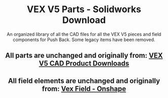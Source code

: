 <h1 align="center">VEX V5 Parts - Solidworks Download</h1>
<p align="center">An organized library of all the CAD files for all the VEX V5 pieces and field components for Push Back. Some legacy items have been removed.</p><hl></hl>

<h2 align="center">All parts are unchanged and originally from: <a href="https://www.vexrobotics.com/catalogsearch/result/?q=__empty__&vex_site=cads&vex_m2_vexrobotics_cads%5BrefinementList%5D%5Bproduct_lines%5D%5B0%5D=VEX%20V5">VEX V5 CAD Product Downloads</p></a></h2>
<h2 align="center">All field elements are unchanged and originally from: <a href="https://cad.onshape.com/documents/e1a42bc12ad22051687ec934/w/9ecaa3111943d8284467ab1e/e/6a7dd26d7346a51fd2e466a0">Vex Field - Onshape</a></h2>
